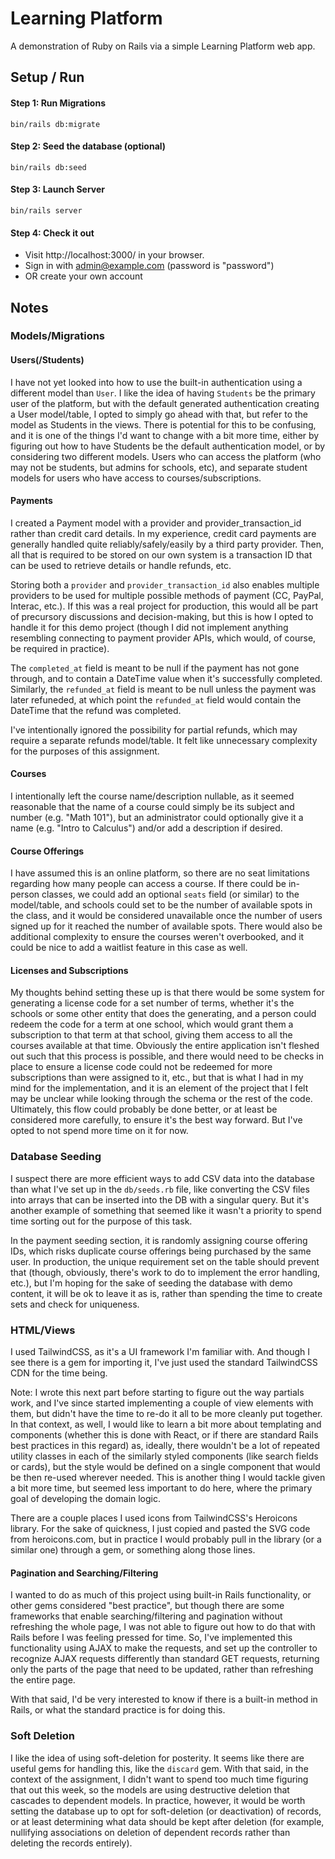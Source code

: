 # Learning Platform

A demonstration of Ruby on Rails via a simple Learning Platform web app.

## Setup / Run

#### Step 1: Run Migrations

`bin/rails db:migrate`

#### Step 2: Seed the database (optional)

`bin/rails db:seed`

#### Step 3: Launch Server

`bin/rails server`

#### Step 4: Check it out

- Visit http://localhost:3000/ in your browser.
- Sign in with admin@example.com (password is "password")
- OR create your own account

## Notes

### Models/Migrations

#### Users(/Students)

I have not yet looked into how to use the built-in authentication using a different model than `User`. I like the idea
of having `Students` be the primary user of the platform, but with the default generated authentication creating a User
model/table, I opted to simply go ahead with that, but refer to the model as Students in the views. There is potential
for this to be confusing, and it is one of the things I'd want to change with a bit more time, either by figuring out
how to have Students be the default authentication model, or by considering two different models. Users who can access
the platform (who may not be students, but admins for schools, etc), and separate student models for users who have
access to courses/subscriptions.

#### Payments

I created a Payment model with a provider and provider_transaction_id rather than credit card details. In my experience,
credit card payments are generally handled quite reliably/safely/easily by a third party provider. Then, all that is
required to be stored on our own system is a transaction ID that can be used to retrieve details or handle refunds, etc.

Storing both a `provider` and `provider_transaction_id` also enables multiple providers to be used for multiple possible
methods of payment (CC, PayPal, Interac, etc.). If this was a real project for production, this would all be part of
precursory discussions and decision-making, but this is how I opted to handle it for this demo project (though I did not
implement anything resembling connecting to payment provider APIs, which would, of course, be required in practice).

The `completed_at` field is meant to be null if the payment has not gone through, and to contain a DateTime value when
it's successfully completed. Similarly, the `refunded_at` field is meant to be null unless the payment was later
refuneded, at which point the `refunded_at` field would contain the DateTime that the refund was completed.

I've intentionally ignored the possibility for partial refunds, which may require a separate refunds model/table. It
felt like unnecessary complexity for the purposes of this assignment.

#### Courses

I intentionally left the course name/description nullable, as it seemed reasonable that the name of a course could
simply be its subject and number (e.g. "Math 101"), but an administrator could optionally give it a name (e.g. "Intro to
Calculus") and/or add a description if desired.

#### Course Offerings

I have assumed this is an online platform, so there are no seat limitations regarding how many people can access a
course. If there could be in-person classes, we could add an optional `seats` field (or similar) to the model/table, and
schools could set to be the number of available spots in the class, and it would be considered unavailable once the
number of users signed up for it reached the number of available spots. There would also be additional complexity to
ensure the courses weren't overbooked, and it could be nice to add a waitlist feature in this case as well.

#### Licenses and Subscriptions

My thoughts behind setting these up is that there would be some system for generating a license code for a set number of
terms, whether it's the schools or some other entity that does the generating, and a person could redeem the code for a
term at one school, which would grant them a subscription to that term at that school, giving them access to all the
courses available at that time. Obviously the entire application isn't fleshed out such that this process is possible,
and there would need to be checks in place to ensure a license code could not be redeemed for more subscriptions than
were assigned to it, etc., but that is what I had in my mind for the implementation, and it is an element of the project
that I felt may be unclear while looking through the schema or the rest of the code.
Ultimately, this flow could probably be done better, or at least be considered more carefully, to ensure it's the best
way forward. But I've opted to not spend more time on it for now.

### Database Seeding

I suspect there are more efficient ways to add CSV data into the database than what I've set up in the
`db/seeds.rb` file, like converting the CSV files into arrays that can be inserted into the DB with a singular query.
But it's another example of something that seemed like it wasn't a priority to spend time sorting out for the purpose of
this task.

In the payment seeding section, it is randomly assigning course offering IDs, which risks duplicate course offerings
being purchased by the same user. In production, the unique requirement set on the table should prevent that (though,
obviously, there's work to do to implement the error handling, etc.), but I'm hoping for the sake of seeding the
database with demo content, it will be ok to leave it as is, rather than spending the time to create sets and check for
uniqueness.

### HTML/Views

I used TailwindCSS, as it's a UI framework I'm familiar with. And though I see there is a gem for importing it, I've
just used the standard TailwindCSS CDN for the time being.

Note: I wrote this next part before starting to figure out the way partials work, and I've since started implementing
a couple of view elements with them, but didn't have the time to re-do it all to be more cleanly put together.
In that context, as well, I would like to learn a bit more about templating and components (whether this is done with
React, or if there are standard Rails best practices in this regard) as, ideally, there wouldn't be a lot of repeated
utility classes in each of the similarly styled components (like search fields or cards), but the style would be defined
on a single component that would be then re-used wherever needed. This is another thing I would tackle given a bit more
time, but seemed less important to do here, where the primary goal of developing the domain logic.

There are a couple places I used icons from TailwindCSS's Heroicons library. For the sake of quickness, I just copied
and pasted the SVG code from heroicons.com, but in practice I would probably pull in the library (or a similar one)
through a gem, or something along those lines.

#### Pagination and Searching/Filtering

I wanted to do as much of this project using built-in Rails functionality, or other gems considered "best practice", but
though there are some frameworks that enable searching/filtering and pagination without refreshing the whole page, I was
not able to figure out how to do that with Rails before I was feeling pressed for time. So, I've implemented this
functionality using AJAX to make the requests, and set up the controller to recognize AJAX requests differently than
standard GET requests, returning only the parts of the page that need to be updated, rather than refreshing the entire
page.

With that said, I'd be very interested to know if there is a built-in method in Rails, or what the standard practice is
for doing this.

### Soft Deletion

I like the idea of using soft-deletion for posterity. It seems like there are useful gems for handling this, like the
`discard` gem. With that said, in the context of the assignment, I didn't want to spend too much time figuring that out
this week, so the models are using destructive deletion that cascades to dependent models. In practice, however, it
would be worth setting the database up to opt for soft-deletion (or deactivation) of records, or at least determining
what data should be kept after deletion (for example, nullifying associations on deletion of dependent records rather
than deleting the records entirely).
